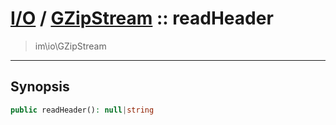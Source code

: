 # [I/O](io.md) / [GZipStream](io-GZipStream.md) :: readHeader
 > im\io\GZipStream
____

## Synopsis
```php
public readHeader(): null|string
```
